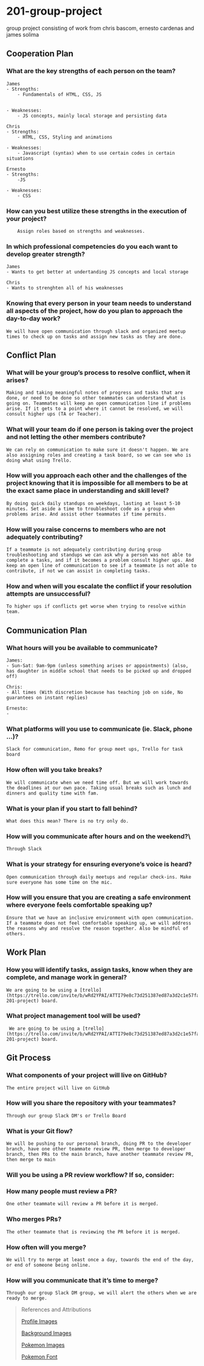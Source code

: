 # 201-group-project
group project consisting of work from chris bascom, ernesto cardenas and james solima

## Cooperation Plan 

### What are the key strengths of each person on the team?

    James 
    - Strengths:
        - Fundamentals of HTML, CSS, JS


    - Weaknesses:
        - JS concepts, mainly local storage and persisting data

    Chris 
    - Strengths:
        - HTML, CSS, Styling and animations

    - Weaknesses:
        - Javascript (syntax) when to use certain codes in certain situations

    Ernesto 
    - Strengths:
        -JS

    - Weaknesses: 
        - CSS

### How can you best utilize these strengths in the execution of your project?

        Assign roles based on strengths and weaknesses. 

### In which professional competencies do you each want to develop greater strength?

    James
    - Wants to get better at undertanding JS concepts and local storage

    Chris
    - Wants to strenghten all of his weaknesses

### Knowing that every person in your team needs to understand all aspects of the project, how do you plan to approach the day-to-day work?

    We will have open communication through slack and organized meetup times to check up on tasks and assign new tasks as they are done. 

## Conflict Plan

### What will be your group’s process to resolve conflict, when it arises?

    Making and taking meaningful notes of progress and tasks that are done, or need to be done so other teammates can understand what is going on. Teammates will keep an open communication line if problems arise. If it gets to a point where it cannot be resolved, we will consult higher ups (TA or Teacher).

### What will your team do if one person is taking over the project and not letting the other members contribute?

    We can rely on communication to make sure it doesn't happen. We are also assigning roles and creating a task board, so we can see who is doing what using Trello.

### How will you approach each other and the challenges of the project knowing that it is impossible for all members to be at the exact same place in understanding and skill level?

    By doing quick daily standups on weekdays, lasting at least 5-10 minutes. Set aside a time to troubleshoot code as a group when problems arise. And assist other teammates if time permits. 

### How will you raise concerns to members who are not adequately contributing?

    If a teammate is not adequately contributing during group troubleshooting and standups we can ask why a person was not able to complete a tasks, and if it becomes a problem consult higher ups. And keep an open line of communication to see if a teammate is not able to contribute, if not we can assist in completing tasks. 

### How and when will you escalate the conflict if your resolution attempts are unsuccessful?

    To higher ups if conflicts get worse when trying to resolve within team. 


## Communication Plan

### What hours will you be available to communicate?

    James:
    - Sun-Sat: 9am-9pm (unless something arises or appointments) (also, has daughter in middle school that needs to be picked up and dropped off)

    Chris:
    - All times (With discretion because has teaching job on side, No guarantees on instant replies)

    Ernesto:
    - 

### What platforms will you use to communicate (ie. Slack, phone …)?

    Slack for communication, Remo for group meet ups, Trello for task board

### How often will you take breaks?

    We will communicate when we need time off. But we will work towards the deadlines at our own pace. Taking usual breaks such as lunch and dinners and quality time with fam.

### What is your plan if you start to fall behind?

    What does this mean? There is no try only do.

### How will you communicate after hours and on the weekend?\

    Through Slack

### What is your strategy for ensuring everyone’s voice is heard?

    Open communication through daily meetups and regular check-ins. Make sure everyone has some time on the mic.

### How will you ensure that you are creating a safe environment where everyone feels comfortable speaking up?

    Ensure that we have an inclusive environment with open communication. If a teammate does not feel comfortable speaking up, we will address the reasons why and resolve the reason together. Also be mindful of others.

## Work Plan

### How you will identify tasks, assign tasks, know when they are complete, and manage work in general?

    We are going to be using a [trello](https://trello.com/invite/b/wRd2YPAI/ATTI79e8c73d251387ed87a3d2c1e57fa292ADF32FEF/code-201-project) board.
        

### What project management tool will be used?

     We are going to be using a [trello](https://trello.com/invite/b/wRd2YPAI/ATTI79e8c73d251387ed87a3d2c1e57fa292ADF32FEF/code-201-project) board.

## Git Process

### What components of your project will live on GitHub?

    The entire project will live on GitHub

### How will you share the repository with your teammates?

    Through our group Slack DM's or Trello Board    

### What is your Git flow?

    We will be pushing to our personal branch, doing PR to the developer branch, have one other teammate review PR, then merge to developer branch, then PRs to the main branch, have another teammate review PR, then merge to main

### Will you be using a PR review workflow? If so, consider:

### How many people must review a PR?

    One other teammate will review a PR before it is merged.

### Who merges PRs?

    The other teammate that is reviewing the PR before it is merged.

### How often will you merge?

    We will try to merge at least once a day, towards the end of the day, or end of someone being online.   

### How will you communicate that it’s time to merge?

    Through our group Slack DM group, we will alert the others when we are ready to merge. 

>References and Attributions
>
>[Profile Images](https://www.freepik.com/free-vector/creative-hand-drawn-profile-icons-collection_18005881.htm#page=6&query=character%20profile&position=7&from_view=search&track=sph)
>
>[Background Images](https://www.wallpaperflare.com/nature-pokemon-sky-cloud-sky-beauty-in-nature-sunset-wallpaper-pimbf/download/1242x2688)
>
>[Pokemon Images](https://www.kaggle.com/datasets/kvpratama/pokemon-images-dataset)
>
>[Pokemon Font](https://www.cdnfonts.com/pokemon-solid.font)